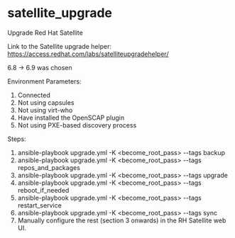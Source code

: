 # satellite_upgrade
Upgrade Red Hat Satellite

Link to the Satellite upgrade helper:
https://access.redhat.com/labs/satelliteupgradehelper/

6.8 -> 6.9 was chosen

Environment Parameters:
1. Connected
2. Not using capsules
3. Not using virt-who
4. Have installed the OpenSCAP plugin
5. Not using PXE-based discovery process

Steps:

1. ansible-playbook upgrade.yml -K <become_root_pass> --tags backup
2. ansible-playbook upgrade.yml -K <become_root_pass> --tags repos_and_packages
3. ansible-playbook upgrade.yml -K <become_root_pass> --tags upgrade
4. ansible-playbook upgrade.yml -K <become_root_pass> --tags reboot_if_needed
5. ansible-playbook upgrade.yml -K <become_root_pass> --tags restart_service
6. ansible-playbook upgrade.yml -K <become_root_pass> --tags sync
7. Manually configure the rest (section 3 onwards) in the RH Satellite web UI.
